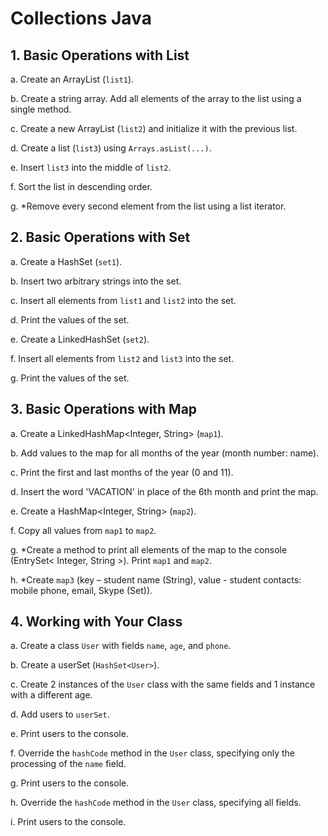 # Collections Java

## 1. Basic Operations with List
a. Create an ArrayList<String> (`list1`).

b. Create a string array. Add all elements of the array to the list using a single method.

c. Create a new ArrayList<String> (`list2`) and initialize it with the previous list.

d. Create a list (`list3`) using `Arrays.asList(...)`.

e. Insert `list3` into the middle of `list2`.

f. Sort the list in descending order.

g. *Remove every second element from the list using a list iterator.

## 2. Basic Operations with Set
a. Create a HashSet<String> (`set1`).

b. Insert two arbitrary strings into the set.

c. Insert all elements from `list1` and `list2` into the set.

d. Print the values of the set.

e. Create a LinkedHashSet<String> (`set2`).

f. Insert all elements from `list2` and `list3` into the set.

g. Print the values of the set.

## 3. Basic Operations with Map
a. Create a LinkedHashMap<Integer, String> (`map1`).

b. Add values to the map for all months of the year (month number: name).

c. Print the first and last months of the year (0 and 11).

d. Insert the word 'VACATION' in place of the 6th month and print the map.

e. Create a HashMap<Integer, String> (`map2`).

f. Copy all values from `map1` to `map2`.

g. *Create a method to print all elements of the map to the console (EntrySet< Integer, String >).
Print `map1` and `map2`.

h. *Create `map3` (key – student name (String), value - student contacts:
mobile phone, email, Skype (Set<String>)).

## 4. Working with Your Class
a. Create a class `User` with fields `name`, `age`, and `phone`.

b. Create a userSet (`HashSet<User>`).

c. Create 2 instances of the `User` class with the same fields and 1 instance with a different age.

d. Add users to `userSet`.

e. Print users to the console.

f. Override the `hashCode` method in the `User` class, specifying only the processing of the `name` field.

g. Print users to the console.

h. Override the `hashCode` method in the `User` class, specifying all fields.

i. Print users to the console.
